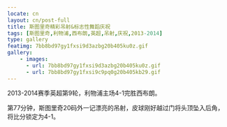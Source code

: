 ```yaml
---
locate: cn
layout: cn/post-full
title: 斯图里奇精彩吊射&标志性舞蹈庆祝
tags: [斯图里奇,利物浦,西布朗,英超,吊射,庆祝,2013-2014]
type: gallery
featimg: 7bb8bd97gy1fxsi9d3azbg20b405ku0z.gif
gallery:
    - images:
      - url: 7bb8bd97gy1fxsi9d3azbg20b405ku0z.gif
      - url: 7bb8bd97gy1fxsi9c9pq0g20b405kb29.gif
---
```


2013-2014赛季英超第9轮，利物浦主场4-1完胜西布朗。

第77分钟，斯图里奇20码外一记漂亮的吊射，皮球刚好越过门将头顶坠入后角，将比分锁定为4-1。